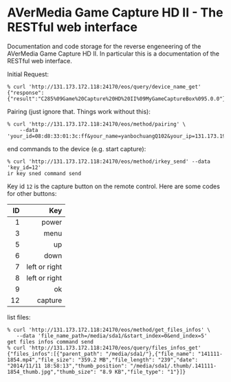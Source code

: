 AVerMedia Game Capture HD II - The RESTful web interface
========================================================


Documentation and code storage for the reverse engeneering of the AVerMedia
Game Capture HD II. In particular this is a documentation of the RESTful web
interface.

Initial Request:
```
% curl 'http://131.173.172.118:24170/eos/query/device_name_get'
{"response":{"result":"C285%09Game%20Capture%20HD%20II%09MyGameCaptureBox%095.0.0"}}%

```

Pairing (just ignore that. Things work without this):
```
% curl 'http://131.173.172.118:24170/eos/method/pairing' \
    --data 'your_id=08:d8:33:01:3c:ff&your_name=yanbochuangQ102&your_ip=131.173.196.2&your_sys=4.4.2'
```

end commands to the device (e.g. start capture):
```
% curl 'http://131.173.172.118:24170/eos/method/irkey_send' --data 'key_id=12'
ir key sned command send
```

Key id `12` is the capture button on the remote control. Here are some codes
for other buttons:

| ID |           Key |
| --:| -------------:|
|  1 |         power |
|  3 |          menu |
|  5 |            up |
|  6 |          down |
|  7 | left or right |
|  8 | left or right |
|  9 |            ok |
| 12 |       capture |

list files:

```
% curl 'http://131.173.172.118:24170/eos/method/get_files_infos' \
   --data 'file_name_path=/media/sda1/&start_index=0&end_index=5'
get files infos command send
% curl 'http://131.173.172.118:24170/eos/query/files_infos_get'
{"files_infos":[{"parent_path": "/media/sda1/"},{"file_name": "141111-1854.mp4","file_size": "359.2 MB","file_length": "239","date": "2014/11/11 18:58:13","thumb_position": "/media/sda1/.thumb/.141111-1854_thumb.jpg","thumb_size": "8.9 KB","file_type": "1"}]}
```
